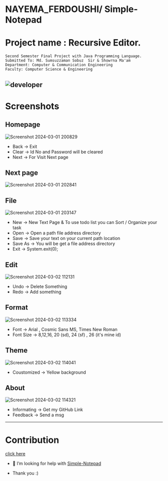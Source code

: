 # NAYEMA_FERDOUSHI/ Simple-Notepad

# Project name : Recursive Editor.
<!-- badges -->
```
Second Semester Final Project with Java Programming Language.
Submitted To: Md. Sumsuzzaman Sobuz  Sir & Showrna Ma'am
Department: Computer & Communication Engineering
Faculty: Computer Science & Engineering
```
![developer](https://img.shields.io/badge/Developed%20By%20%3A-Nayema%20Ferdoushi-red)
---
# Screenshots
## Homepage

![Screenshot 2024-03-01 200829](https://github.com/NAYEMA26/Nayema26_Simple-Notepad/assets/134846919/9a93d6a0-34e3-45a4-8c75-423148af130b)

- Back -> Exit 
- Clear -> Id No and Password will be cleared 
- Next -> For Visit Next page 
## Next page
![Screenshot 2024-03-01 202841](https://github.com/NAYEMA26/Nayema26_Simple-Notepad/assets/134846919/fa8d8259-6bc2-4df5-89cf-0d29245d3467)

## File 
![Screenshot 2024-03-01 203147](https://github.com/NAYEMA26/Nayema26_Simple-Notepad/assets/134846919/1ea24dba-0d20-4a2a-8f9f-52ea23dd5a5e)

- New -> New Text Page & To use todo list you can Sort / Organize your task
- Open -> Open a path file address directory 
- Save -> Save your text on your current path location 
- Save As -> You will be get a file address directory  
- Exit -> System.exit(0);

## Edit
![Screenshot 2024-03-02 112131](https://github.com/NAYEMA26/Nayema26_Simple-Notepad/assets/134846919/78dade22-2fa8-4c1a-95f9-088304718456)

- Undo -> Delete Something
- Redo -> Add something 

## Format 
![Screenshot 2024-03-02 113334](https://github.com/NAYEMA26/Nayema26_Simple-Notepad/assets/134846919/45608de9-a056-4d0c-a829-faa08202d721)

- Font -> Arial , Cosmic Sans MS, Times New Roman 
- Font Size -> 8,12,16, 20 (sd), 24 (sf) , 26 (it's mine id)

## Theme 

![Screenshot 2024-03-02 114041](https://github.com/NAYEMA26/Nayema26_Simple-Notepad/assets/134846919/458efef0-0e3e-41e7-aa12-3bad99ac55f9)

- Coustomized -> Yellow background

## About 

![Screenshot 2024-03-02 114321](https://github.com/NAYEMA26/Nayema26_Simple-Notepad/assets/134846919/5bf4fc11-58dd-4fe2-beec-46b0879bd738)

- Informating -> Get my GitHub Link
- Feedback -> Send a msg 


---

# Contribution 
[click here](https://github.com/NAYEMA26/Nayema26_Simple-Notepad)


- 🥹 I’m looking for help with [Simple-Notepad](https://github.com/NAYEMA26/Simple-Notepad)

- Thank you :) 
